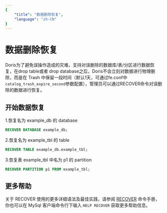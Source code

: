 ```yaml
---
{
    "title": "数据删除恢复",
    "language": "zh-CN"
}
---
```


<!--
Licensed to the Apache Software Foundation (ASF) under one
or more contributor license agreements.  See the NOTICE file
distributed with this work for additional information
regarding copyright ownership.  The ASF licenses this file
to you under the Apache License, Version 2.0 (the
"License"); you may not use this file except in compliance
with the License.  You may obtain a copy of the License at

  http://www.apache.org/licenses/LICENSE-2.0

Unless required by applicable law or agreed to in writing,
software distributed under the License is distributed on an
"AS IS" BASIS, WITHOUT WARRANTIES OR CONDITIONS OF ANY
KIND, either express or implied.  See the License for the
specific language governing permissions and limitations
under the License.
-->

# 数据删除恢复

Doris为了避免误操作造成的灾难，支持对误删除的数据库/表/分区进行数据恢复，在drop table或者 drop database之后，Doris不会立刻对数据进行物理删除，而是在 Trash 中保留一段时间（默认1天，可通过fe.conf中`catalog_trash_expire_second`参数配置），管理员可以通过RECOVER命令对误删除的数据进行恢复。

## 开始数据恢复

1.恢复名为 example_db 的 database

```sql
RECOVER DATABASE example_db;
```

2.恢复名为 example_tbl 的 table

```sql
RECOVER TABLE example_db.example_tbl;
```

3.恢复表 example_tbl 中名为 p1 的 partition

```sql
RECOVER PARTITION p1 FROM example_tbl;
```

## 更多帮助

关于 RECOVER 使用的更多详细语法及最佳实践，请参阅 [RECOVER](../../sql-manual/sql-reference-v2/Data-Definition-Statements/Backup-and-Restore/RECOVER.html) 命令手册，你也可以在 MySql 客户端命令行下输入 `HELP RECOVER` 获取更多帮助信息。